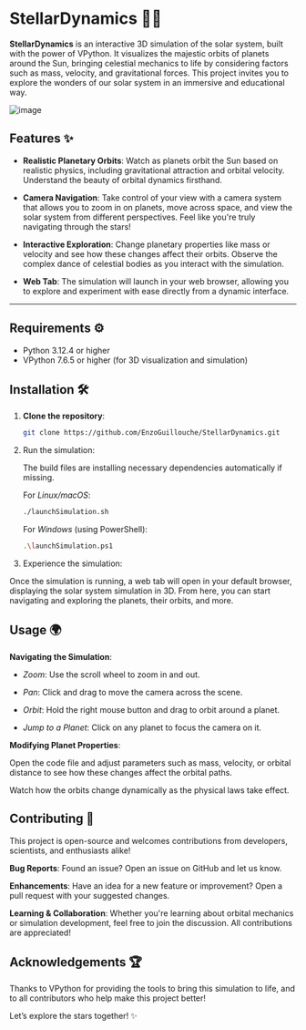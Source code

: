 # StellarDynamics 🌌🚀

**StellarDynamics** is an interactive 3D simulation of the solar system, built with the power of VPython. It visualizes the majestic orbits of planets around the Sun, bringing celestial mechanics to life by considering factors such as mass, velocity, and gravitational forces. This project invites you to explore the wonders of our solar system in an immersive and educational way.

![image](https://github.com/user-attachments/assets/f32c9184-b5e2-4662-ae06-56c68ffbd113)

## Features ✨

- **Realistic Planetary Orbits**: Watch as planets orbit the Sun based on realistic physics, including gravitational attraction and orbital velocity. Understand the beauty of orbital dynamics firsthand.
  
- **Camera Navigation**: Take control of your view with a camera system that allows you to zoom in on planets, move across space, and view the solar system from different perspectives. Feel like you're truly navigating through the stars!

- **Interactive Exploration**: Change planetary properties like mass or velocity and see how these changes affect their orbits. Observe the complex dance of celestial bodies as you interact with the simulation.

- **Web Tab**: The simulation will launch in your web browser, allowing you to explore and experiment with ease directly from a dynamic interface.

---

## Requirements ⚙️

- Python 3.12.4 or higher
- VPython 7.6.5 or higher (for 3D visualization and simulation)

## Installation 🛠️

1. **Clone the repository**:

   ```bash
   git clone https://github.com/EnzoGuillouche/StellarDynamics.git
   ```

2. Run the simulation:

    The build files are installing necessary dependencies automatically if missing.

    For *Linux/macOS*:

    ```bash
    ./launchSimulation.sh
    ```

    For *Windows* (using PowerShell):

    ```bash
    .\launchSimulation.ps1
    ```

3. Experience the simulation:

Once the simulation is running, a web tab will open in your default browser, displaying the solar system simulation in 3D. From here, you can start navigating and exploring the planets, their orbits, and more.

## Usage 🌍

**Navigating the Simulation**:

- *Zoom*: Use the scroll wheel to zoom in and out.

- *Pan*: Click and drag to move the camera across the scene.

- *Orbit*: Hold the right mouse button and drag to orbit around a planet.

- *Jump to a Planet*: Click on any planet to focus the camera on it.

**Modifying Planet Properties**:

Open the code file and adjust parameters such as mass, velocity, or orbital distance to see how these changes affect the orbital paths.

Watch how the orbits change dynamically as the physical laws take effect.

## Contributing 🤝

This project is open-source and welcomes contributions from developers, scientists, and enthusiasts alike!

**Bug Reports**: Found an issue? Open an issue on GitHub and let us know.

**Enhancements**: Have an idea for a new feature or improvement? Open a pull request with your suggested changes.

**Learning & Collaboration**: Whether you're learning about orbital mechanics or simulation development, feel free to join the discussion. All contributions are appreciated!

## Acknowledgements 🏆

Thanks to VPython for providing the tools to bring this simulation to life, and to all contributors who help make this project better!

Let’s explore the stars together! ✨
